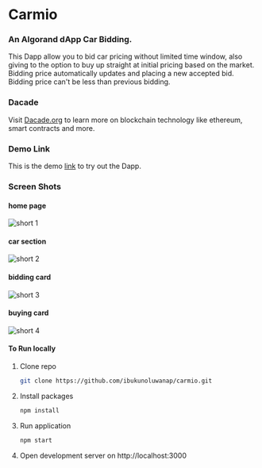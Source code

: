 # Carmio

### An Algorand dApp Car Bidding.
This Dapp allow you to bid car pricing without limited time window, also giving to the option to buy up straight at initial pricing based on the market. Bidding price automatically updates and placing a new accepted bid. Bidding price can't be less than previous bidding.

### Dacade
Visit [Dacade.org](https://dacade.org/) to learn more on blockchain technology like ethereum, smart contracts and more.

### Demo Link
This is the demo [link](https://ibukunoluwanap.github.io/carmio/) to try out the Dapp.

### Screen Shots
#### home page
![short 1](https://raw.githubusercontent.com/ibukunoluwanap/carmio/main/src/assets/screenshots/shot1.png "short 1")

#### car section
![short 2](https://raw.githubusercontent.com/ibukunoluwanap/carmio/main/src/assets/screenshots/shot2.png "short 2")

#### bidding card
![short 3](https://raw.githubusercontent.com/ibukunoluwanap/carmio/main/src/assets/screenshots/shot3.png "short 3")

#### buying card
![short 4](https://raw.githubusercontent.com/ibukunoluwanap/carmio/main/src/assets/screenshots/shot4.png "short 4")

#### To Run locally
1. Clone repo
   ```sh
   git clone https://github.com/ibukunoluwanap/carmio.git
   ```

2. Install packages
   ```sh
   npm install
   ```
3. Run application
   ```sh
   npm start
   ```
4. Open development server on http://localhost:3000